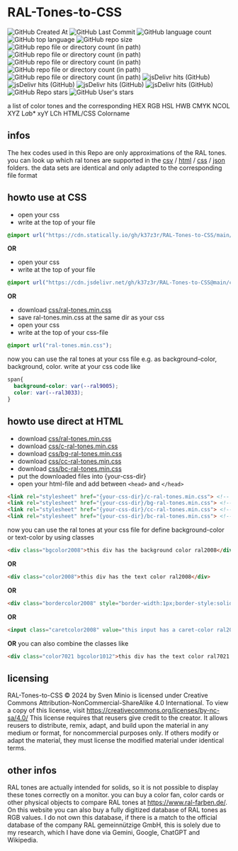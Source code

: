 # RAL-Tones-to-CSS
![GitHub Created At](https://img.shields.io/github/created-at/k37z3r/RAL-Tones-to-CSS)
![GitHub Last Commit](https://img.shields.io/github/last-commit/k37z3r/RAL-Tones-to-CSS)
![GitHub language count](https://img.shields.io/github/languages/count/k37z3r/RAL-Tones-to-CSS)
![GitHub top language](https://img.shields.io/github/languages/top/k37z3r/RAL-Tones-to-CSS)
![GitHub repo size](https://img.shields.io/github/repo-size/k37z3r/RAL-Tones-to-CSS)
![GitHub repo file or directory count (in path)](https://img.shields.io/github/directory-file-count/k37z3r/RAL-Tones-to-CSS/css?label=CSS-files)
![GitHub repo file or directory count (in path)](https://img.shields.io/github/directory-file-count/k37z3r/RAL-Tones-to-CSS/json?label=JSON-files)
![GitHub repo file or directory count (in path)](https://img.shields.io/github/directory-file-count/k37z3r/RAL-Tones-to-CSS/csv?label=CSV-files)
![GitHub repo file or directory count (in path)](https://img.shields.io/github/directory-file-count/k37z3r/RAL-Tones-to-CSS/html?label=HTML-files)
![GitHub repo file or directory count (in path)](https://img.shields.io/github/directory-file-count/k37z3r/RAL-Tones-to-CSS/php?label=PHP-files)
![jsDelivr hits (GitHub)](https://img.shields.io/jsdelivr/gh/hd/k37z3r/RAL-Tones-to-CSS)
![jsDelivr hits (GitHub)](https://img.shields.io/jsdelivr/gh/hw/k37z3r/RAL-Tones-to-CSS)
![jsDelivr hits (GitHub)](https://img.shields.io/jsdelivr/gh/hm/k37z3r/RAL-Tones-to-CSS)
![jsDelivr hits (GitHub)](https://img.shields.io/jsdelivr/gh/hy/k37z3r/RAL-Tones-to-CSS)
![GitHub Repo stars](https://img.shields.io/github/stars/k37z3r/RAL-Tones-to-CSS?label=Repo-Stars)
![GitHub User's stars](https://img.shields.io/github/stars/k37z3r?label=my%20Stars)


a list of color tones and the corresponding HEX RGB HSL HWB CMYK NCOL XYZ L*a*b* xyY LCh HTML/CSS Colorname

## infos
The hex codes used in this Repo are only approximations of the RAL tones. you can look up which ral tones are supported in the [csv](csv) / [html](html) / [css](css) / [json](json) folders. the data sets are identical and only adapted to the corresponding file format

## howto use at CSS
* open your css
* write at the top of your file
```css
@import url("https://cdn.statically.io/gh/k37z3r/RAL-Tones-to-CSS/main/css/ral-tones.min.css");
```
**OR**
* open your css
* write at the top of your file
```css
@import url("https://cdn.jsdelivr.net/gh/k37z3r/RAL-Tones-to-CSS@main/css/ral-tones.min.css");
```
**OR**
* download [css/ral-tones.min.css](css/ral-tones.min.css)
* save ral-tones.min.css at the same dir as your css
* open your css
* write at the top of your css-file
```css
@import url("ral-tones.min.css");
```


now you can use the ral tones at your css file e.g. as background-color, background, color. write at your css code like
```css
span{
  background-color: var(--ral9005);
  color: var(--ral3033);
}
```


## howto use direct at HTML
* download [css/ral-tones.min.css](css/ral-tones.min.css)
* download [css/c-ral-tones.min.css](css/c-ral-tones.min.css)
* download [css/bg-ral-tones.min.css](css/bg-ral-tones.min.css)
* download [css/cc-ral-tones.min.css](css/cc-ral-tones.min.css)
* download [css/bc-ral-tones.min.css](css/bc-ral-tones.min.css)
* put the downloaded files into {your-css-dir}
* open your html-file and add between ```<head>``` and ```</head>```
```html
<link rel="stylesheet" href="{your-css-dir}/c-ral-tones.min.css"> <!-- for text-color -->
<link rel="stylesheet" href="{your-css-dir}/bg-ral-tones.min.css"> <!-- for background-color -->
<link rel="stylesheet" href="{your-css-dir}/cc-ral-tones.min.css"> <!-- for caret-color -->
<link rel="stylesheet" href="{your-css-dir}/bc-ral-tones.min.css"> <!-- for border-color -->
```
now you can use the ral tones at your css file for define background-color or text-color by using classes
```html
<div class="bgcolor2008">this div has the background color ral2008</div>
```
**OR**
```html
<div class="color2008">this div has the text color ral2008</div>
```
**OR**
```html
<div class="bordercolor2008" style="border-width:1px;border-style:solid;">this div has a border with color ral2008</div>
```
**OR**
```html
<input class="caretcolor2008" value="this input has a caret-color ral2008">
```
**OR**
you can also combine the classes like
```html
<div class="color7021 bgcolor1012">this div has the text color ral7021 and background color ral1012</div>
```
## licensing
RAL-Tones-to-CSS © 2024 by Sven Minio is licensed under Creative Commons Attribution-NonCommercial-ShareAlike 4.0 International. To view a copy of this license, visit https://creativecommons.org/licenses/by-nc-sa/4.0/ This license requires that reusers give credit to the creator. It allows reusers to distribute, remix, adapt, and build upon the material in any medium or format, for noncommercial purposes only. If others modify or adapt the material, they must license the modified material under identical terms.

## other infos
RAL tones are actually intended for solids, so it is not possible to display these tones correctly on a monitor. you can buy a color fan, color cards or other physical objects to compare RAL tones at https://www.ral-farben.de/. On this website you can also buy a fully digitized database of RAL tones as RGB values. I do not own this database, if there is a match to the official database of the company RAL gemeinnützige GmbH, this is solely due to my research, which I have done via Gemini, Google, ChatGPT and Wikipedia.
